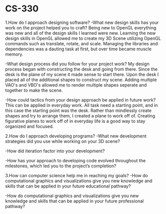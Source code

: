 # CS-330
1.How do I approach designing software?
-What new design skills has your work on the project helped you to craft?
Being new to OpenGL everything was new and all of the design skills I learned were new. Learning the new design skills in OpenGL allowed me to create my 3D Scene utilizing OpenGL commands such as translate, rotate, and scale. Managing the libraries and dependencies was a dauting task at first, but over time became muscle memory.

-What design process did you follow for your project work?
My design process began with constructing the desk and going from there. Since the desk is the plane of my scene it made sense to start there. Upon the desk I placed all of the additional shapes to construct my scene. Adding multiple VAO's and VBO's allowed me to render multiple shapes seperate and together to make the scene.

-How could tactics from your design approach be applied in future work?
This can be applied in everyday work. All task need a starting point, and in this case the starting point was the desk. Rather than mindlessly create shapes and try to arrange them, I created a plane to work off of. Creating figurative planes to work off of in everyday life is a good way to stay organized and focused.

2.How do I approach developing programs?
-What new development strategies did you use while working on your 3D scene?

-How did iteration factor into your development?

-How has your approach to developing code evolved throughout the milestones, which led you to the project’s completion?

3.How can computer science help me in reaching my goals?
-How do computational graphics and visualizations give you new knowledge and skills that can be applied in your future educational pathway?

-How do computational graphics and visualizations give you new knowledge and skills that can be applied in your future professional pathway?
